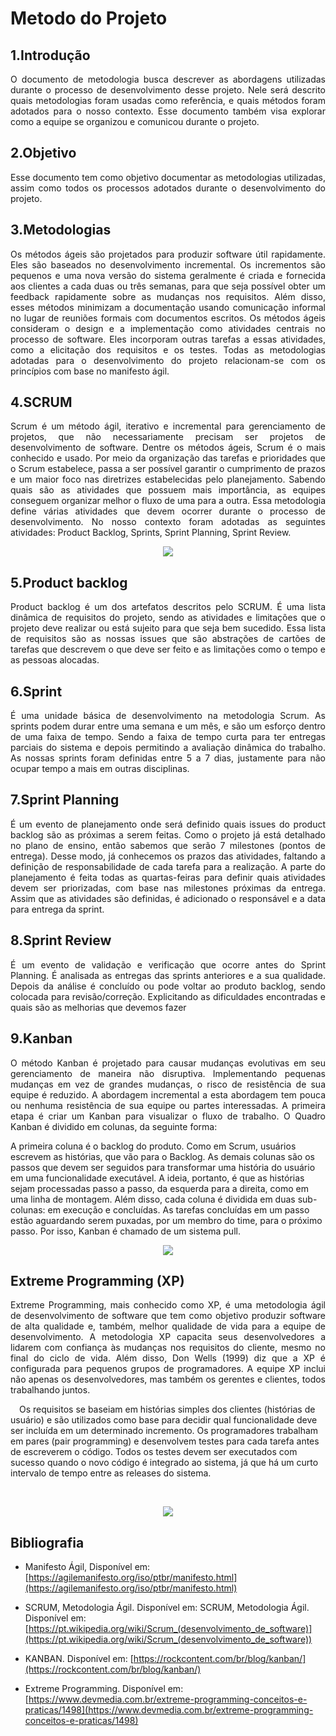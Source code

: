 # Metodo do Projeto 

## 1.Introdução
<p align="justify">O documento de metodologia busca descrever as abordagens utilizadas durante o
processo de desenvolvimento desse projeto. Nele será descrito quais metodologias
foram usadas como referência, e quais métodos foram adotados para o nosso
contexto. Esse documento também visa explorar como a equipe se organizou e
comunicou durante o projeto.
</p>

## 2.Objetivo

<p align="justify">Esse documento tem como objetivo documentar as metodologias utilizadas, assim
como todos os processos adotados durante o desenvolvimento do projeto.</p>

## 3.Metodologias 

<p align="justify">Os métodos ágeis são projetados para produzir software útil rapidamente.
Eles são baseados no desenvolvimento incremental. Os incrementos são
pequenos e uma nova versão do sistema geralmente é criada e fornecida
aos clientes a cada duas ou três semanas, para que seja possível obter um
feedback rapidamente sobre as mudanças nos requisitos. Além disso,
esses métodos minimizam a documentação usando comunicação
informal no lugar de reuniões formais com documentos escritos.
Os métodos ágeis consideram o design e a implementação como
atividades centrais no processo de software. Eles incorporam outras tarefas
a essas atividades, como a elicitação dos requisitos e os testes. Todas as
metodologias adotadas para o desenvolvimento do projeto relacionam-se
com os princípios com base no manifesto ágil.
</p>

## 4.SCRUM

<p align="justify">Scrum é um método ágil, iterativo e incremental para gerenciamento de
projetos, que não necessariamente precisam ser projetos de
desenvolvimento de software. Dentre os métodos ágeis, Scrum é o mais
conhecido e usado. Por meio da organização das tarefas e prioridades que
o Scrum estabelece, passa a ser possível garantir o cumprimento de prazos
e um maior foco nas diretrizes estabelecidas pelo planejamento. Sabendo
quais são as atividades que possuem mais importância, as equipes
conseguem organizar melhor o fluxo de uma para a outra.
Essa metodologia define várias atividades que devem ocorrer durante o
processo de desenvolvimento. No nosso contexto foram adotadas as
seguintes atividades: Product Backlog, Sprints, Sprint Planning, Sprint
Review.
</p>

<p align="center">
<img src="https://user-images.githubusercontent.com/83254747/153676534-52d9afad-7d3b-42de-88ea-e0322c7d7eb6.png">
</p>

## 5.Product backlog

<p align="justify">Product backlog é um dos artefatos descritos pelo SCRUM. É uma lista
dinâmica de requisitos do projeto, sendo as atividades e limitações que o
projeto deve realizar ou está sujeito para que seja bem sucedido. Essa lista
de requisitos são as nossas issues que são abstrações de cartões de tarefas
que descrevem o que deve ser feito e as limitações como o tempo e as
pessoas alocadas.
</p>

## 6.Sprint

<p align="justify">É uma unidade básica de desenvolvimento na metodologia Scrum. As
sprints podem durar entre uma semana e um mês, e são um esforço
dentro de uma faixa de tempo. Sendo a faixa de tempo curta para ter
entregas parciais do sistema e depois permitindo a avaliação dinâmica do
trabalho. As nossas sprints foram definidas entre 5 a 7 dias, justamente
para não ocupar tempo a mais em outras disciplinas.
</p>

## 7.Sprint Planning

<p align="justify">É um evento de planejamento onde será definido quais issues do product
backlog são as próximas a serem feitas. Como o projeto já está detalhado
no plano de ensino, então sabemos que serão 7 milestones (pontos de
entrega). Desse modo, já conhecemos os prazos das atividades, faltando a definição de responsabilidade de cada tarefa para a realização. A parte do
planejamento é feita todas as quartas-feiras para definir quais atividades
devem ser priorizadas, com base nas milestones próximas da entrega.
Assim que as atividades são definidas, é adicionado o responsável e a data
para entrega da sprint.
</p>

## 8.Sprint Review

<p align="justify">É um evento de validação e verificação que ocorre antes do Sprint
Planning. É analisada as entregas das sprints anteriores e a sua qualidade.
Depois da análise é concluído ou pode voltar ao produto backlog, sendo
colocada para revisão/correção. Explicitando as dificuldades encontradas e
quais são as melhorias que devemos fazer
</p>

## 9.Kanban

<p align="justify">O método Kanban é projetado para causar mudanças evolutivas em seu
gerenciamento de maneira não disruptiva. Implementando pequenas
mudanças em vez de grandes mudanças, o risco de resistência de sua
equipe é reduzido. A abordagem incremental a esta abordagem tem
pouca ou nenhuma resistência de sua equipe ou partes interessadas. A
primeira etapa é criar um Kanban para visualizar o fluxo de trabalho. O
Quadro Kanban é dividido em colunas, da seguinte forma:

A primeira coluna é o backlog do produto. Como em Scrum, usuários
escrevem as histórias, que vão para o Backlog. As demais colunas são os
passos que devem ser seguidos para transformar uma história do usuário
em uma funcionalidade executável. A ideia, portanto, é que as histórias
sejam processadas passo a passo, da esquerda para a direita, como em
uma linha de montagem. Além disso, cada coluna é dividida em duas
sub-colunas: em execução e concluídas. As tarefas concluídas em um
passo estão aguardando serem puxadas, por um membro do time, para o
próximo passo. Por isso, Kanban é chamado de um sistema pull.
</p>

<p align="center">
<img src="https://user-images.githubusercontent.com/83254747/153677356-289fb9ee-0644-4b22-8162-c30bd57fa55d.png">
</p>

## Extreme Programming (XP)
<p align="justify">Extreme Programming, mais conhecido como XP, é uma metodologia
ágil de desenvolvimento de software que tem como objetivo produzir
software de alta qualidade e, também, melhor qualidade de vida para a
equipe de desenvolvimento. A metodologia XP capacita seus
desenvolvedores a lidarem com confiança às mudanças nos requisitos do
cliente, mesmo no final do ciclo de vida. Além disso, Don Wells (1999) diz
que a XP é configurada para pequenos grupos de programadores. A
equipe XP inclui não apenas os desenvolvedores, mas também os gerentes
e clientes, todos trabalhando juntos.

 Os requisitos se baseiam em histórias simples dos clientes (histórias de
usuário) e são utilizados como base para decidir qual funcionalidade deve
ser incluída em um determinado incremento. Os programadores
trabalham em pares (pair programming) e desenvolvem testes para cada
tarefa antes de escreverem o código. Todos os testes devem ser executados
com sucesso quando o novo código é integrado ao sistema, já que há um
curto intervalo de tempo entre as releases do sistema.
</p>

</br>

<p align="center">
<img src="https://user-images.githubusercontent.com/83254747/153677750-a5d92878-a155-4f0e-93bc-4901778add8e.png">
</p>

## Bibliografia

* Manifesto Ágil, Disponível em: [https://agilemanifesto.org/iso/ptbr/manifesto.html](https://agilemanifesto.org/iso/ptbr/manifesto.html)

* SCRUM, Metodologia Ágil. Disponível em: SCRUM, Metodologia Ágil. Disponível em: [https://pt.wikipedia.org/wiki/Scrum_(desenvolvimento_de_software)](https://pt.wikipedia.org/wiki/Scrum_(desenvolvimento_de_software))

* KANBAN. Disponível em: [https://rockcontent.com/br/blog/kanban/](https://rockcontent.com/br/blog/kanban/)

* Extreme Programming. Disponível em: [https://www.devmedia.com.br/extreme-programming-conceitos-e-praticas/1498](https://www.devmedia.com.br/extreme-programming-conceitos-e-praticas/1498)